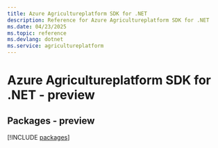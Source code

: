 ```yaml
---
title: Azure Agricultureplatform SDK for .NET
description: Reference for Azure Agricultureplatform SDK for .NET
ms.date: 04/23/2025
ms.topic: reference
ms.devlang: dotnet
ms.service: agricultureplatform
---
```

# Azure Agricultureplatform SDK for .NET - preview
## Packages - preview
[!INCLUDE [packages](agricultureplatform-index.md)]